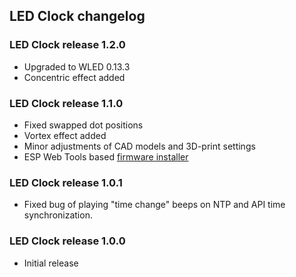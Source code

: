 ## LED Clock changelog

### LED Clock release 1.2.0

-   Upgraded to WLED 0.13.3
-   Concentric effect added

### LED Clock release 1.1.0

-   Fixed swapped dot positions
-   Vortex effect added
-   Minor adjustments of CAD models and 3D-print settings
-   ESP Web Tools based [firmware installer](https://imeszaros.github.io/ledclock/)

### LED Clock release 1.0.1

-   Fixed bug of playing "time change" beeps on NTP and API time synchronization.

### LED Clock release 1.0.0

-   Initial release
